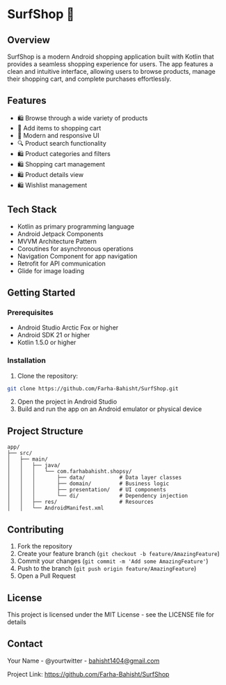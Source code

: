 # SurfShop 🛒

## Overview
SurfShop is a modern Android shopping application built with Kotlin that provides a seamless shopping experience for users. The app features a clean and intuitive interface, allowing users to browse products, manage their shopping cart, and complete purchases effortlessly.

## Features
- 🛍️ Browse through a wide variety of products
- 🛒 Add items to shopping cart
- 📱 Modern and responsive UI
- 🔍 Product search functionality
- 🛍️ Product categories and filters
- 🛍️ Shopping cart management
- 🛍️ Product details view
- 🛍️ Wishlist management

## Tech Stack
- Kotlin as primary programming language
- Android Jetpack Components
- MVVM Architecture Pattern
- Coroutines for asynchronous operations
- Navigation Component for app navigation
- Retrofit for API communication
- Glide for image loading

## Getting Started

### Prerequisites
- Android Studio Arctic Fox or higher
- Android SDK 21 or higher
- Kotlin 1.5.0 or higher

### Installation
1. Clone the repository:
```bash
git clone https://github.com/Farha-Bahisht/SurfShop.git
```

2. Open the project in Android Studio
3. Build and run the app on an Android emulator or physical device

## Project Structure
```
app/
├── src/
│   ├── main/
│   │   ├── java/
│   │   │   └── com.farhabahisht.shopsy/
│   │   │       ├── data/           # Data layer classes
│   │   │       ├── domain/         # Business logic
│   │   │       ├── presentation/   # UI components
│   │   │       └── di/             # Dependency injection
│   │   ├── res/                    # Resources
│   │   └── AndroidManifest.xml
```

## Contributing
1. Fork the repository
2. Create your feature branch (`git checkout -b feature/AmazingFeature`)
3. Commit your changes (`git commit -m 'Add some AmazingFeature'`)
4. Push to the branch (`git push origin feature/AmazingFeature`)
5. Open a Pull Request

## License
This project is licensed under the MIT License - see the LICENSE file for details

## Contact
Your Name - @yourtwitter - bahisht1404@gmail.com

Project Link: https://github.com/Farha-Bahisht/SurfShop
